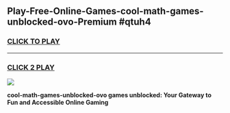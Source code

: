
## Play-Free-Online-Games-cool-math-games-unblocked-ovo-Premium #qtuh4
<h3>
<a href="https://premium.freeplayer.one?title=cool-math-games-unblocked-ovo&ref=8M">CLICK TO PLAY</a></h3>
<hr>

<h3>
<a href="https://premium.freeplayer.one?title=cool-math-games-unblocked-ovo&ref=8M">CLICK 2 PLAY</a>
  
</h3>

<a href="https://premium.freeplayer.one?title=cool-math-games-unblocked-ovo&ref=8M"><img src="https://clearcache.store/games.png"></a>


**cool-math-games-unblocked-ovo games unblocked: Your Gateway to Fun and Accessible Online Gaming**
